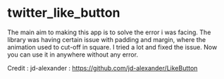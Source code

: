 # twitter_like_button

The main aim to making this app is to solve the error i was facing. The library was having certain issue with padding and margin, where the animation used to cut-off in square.
I tried a lot and fixed the issue. Now you can use it in anywhere without any error.

Credit : jd-alexander : https://github.com/jd-alexander/LikeButton
